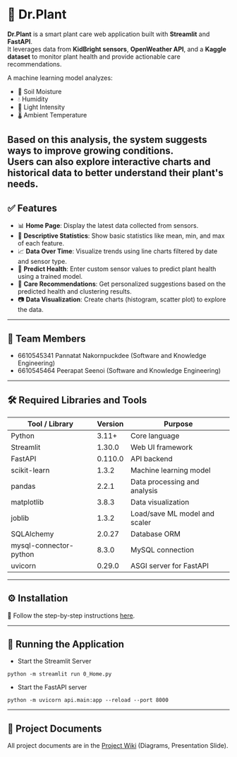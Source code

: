# 🌿 Dr.Plant

**Dr.Plant** is a smart plant care web application built with **Streamlit** and **FastAPI**.  
It leverages data from **KidBright sensors**, **OpenWeather API**, and a **Kaggle dataset** to monitor plant health and provide actionable care recommendations.

A machine learning model analyzes:
- 🌱 Soil Moisture  
- 💧 Humidity  
- 🔆 Light Intensity  
- 🌡️ Ambient Temperature  

Based on this analysis, the system suggests ways to improve growing conditions.  
Users can also explore interactive charts and historical data to better understand their plant's needs.
---

## ✅ Features

- 📊 **Home Page**: Display the latest data collected from sensors.
- 🧮 **Descriptive Statistics**: Show basic statistics like mean, min, and max of each feature.
- 📈 **Data Over Time**: Visualize trends using line charts filtered by date and sensor type.
- 🤖 **Predict Health**: Enter custom sensor values to predict plant health using a trained model.
- 🌱 **Care Recommendations**: Get personalized suggestions based on the predicted health and clustering results.
- 📷 **Data Visualization**: Create charts (histogram, scatter plot) to explore the data.

---
## 👥 Team Members
- 6610545341 Pannatat Nakornpuckdee (Software and Knowledge Engineering)
- 6610545464 Peerapat Seenoi (Software and Knowledge Engineering)
---


## 🛠️ Required Libraries and Tools

| Tool / Library       | Version     | Purpose                                |
|----------------------|-------------|----------------------------------------|
| Python               | 3.11+       | Core language                          |
| Streamlit            | 1.30.0      | Web UI framework                       |
| FastAPI              | 0.110.0     | API backend                            |
| scikit-learn         | 1.3.2       | Machine learning model                 |
| pandas               | 2.2.1       | Data processing and analysis           |
| matplotlib           | 3.8.3       | Data visualization                     |
| joblib               | 1.3.2       | Load/save ML model and scaler          |
| SQLAlchemy           | 2.0.27      | Database ORM                           |
| mysql-connector-python | 8.3.0     | MySQL connection                       |
| uvicorn              | 0.29.0      | ASGI server for FastAPI                |

---
## ⚙️ Installation

📄 Follow the step-by-step instructions [here](./Installation.md).

---

## 🚀 Running the Application

- Start the Streamlit Server
```
python -m streamlit run 0_Home.py
 ```

- Start the FastAPI server
```
python -m uvicorn api.main:app --reload --port 8000
 ```

---
## 📃 Project Documents
All project documents are in the [Project Wiki](../../wiki/Home) (Diagrams, Presentation Slide).
